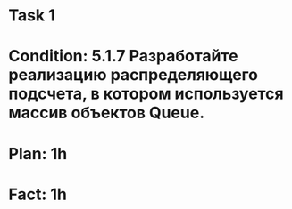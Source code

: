 # Task 1
# Condition: 5.1.7 Разработайте реализацию распределяющего подсчета, в котором используется массив объектов Queue.
# Plan: 1h
# Fact: 1h
